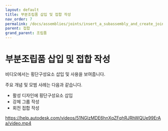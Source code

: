 ```yaml
---
layout: default
title: 부분조립품 삽입 및 접합 작성
nav_order: 7
permalink: /docs/assemblies/joints/insert_a_subassembly_and_create_joints
parent: 접합
grand_parent: 조립품
---
```

# 부분조립품 삽입 및 접합 작성
 비디오에서는 횡단구성요소 삽입 및 사용을 보여줍니다.

주요 개념 및 모범 사례는 다음과 같습니다.

* 활성 디자인에 횡단구성요소 삽입
* 강체 그룹 작성
* 회전 접합 작성

https://help.autodesk.com/videos/51NGlzMDE6hnXqZFqhRJRhWQUe99ErAa/video.mp4